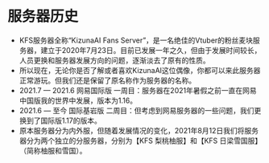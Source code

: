 # 服务器历史
* KFS服务器全称“KizunaAI Fans Server”，是一名绝佳的Vtuber的粉丝麦块服务器，建立于2020年7月23日。目前已发展一年之久，但由于发展时间较长，人员更换和服务器发展方向的问题，逐渐淡去了原有的性质。
* 所以现在，无论你是否了解或者喜欢KizunaAI这位偶像，你都可以来此服务器正常游玩。但我们还是保留了原名称作为服务器的名称。
* 2021.7 — 2021.6 网易国际版 一周目：服务器在2021年暑假之前一直在网易中国版我的世界中发展，版本为1.16。
* 2021.6 — 至今 国际基岩版 二周目：但考虑到网易服务器的一些问题，我们更换到了国际版1.17的版本。
* 原本服务器分为内外服，但随着发展情况的变化，2021年8月12日我们将服务器分为两个独立的分服务器，分别为【KFS 梨桃柚服】和【KFS 日梁雪国服】（简称柚服和雪国）。